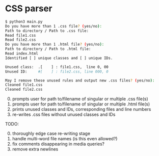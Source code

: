 # CSS parser

``` bash
$ python3 main.py
Do you have more than 1 .css file? (yes/no):
Path to directory / Path to .css file:
Read file1.css
Read file2.css
Do you have more than 1 .html file? (yes/no):
Path to directory / Path to .html file:
Read index.html
Identified [ ] unique classes and [ ] unique IDs.

Unused class:  .[    ] : file1.css,  line 0, 00
Unused ID:     #[    ] : file2.css, line 000, 0

May I remove these unused rules and output new .css files? (yes/no):
Cleaned file1.css
Cleaned file2.css
```

0. prompts user for path to/filename of singular or multiple .css file(s)
1. prompts user for path to/filename of singular or multiple .html file(s)
2. prints unused classes and IDs, corresponding files and line numbers
3. re-writes .css files without unused classes and IDs

TODO:

0. thoroughly edge case re-writing stage
1. handle multi-word file names (is this even allowed?)
2. fix comments disappearing in media queries?
3. remove extra newlines
